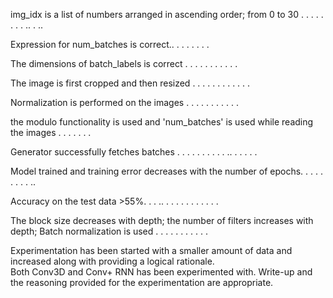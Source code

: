 img_idx is a list of numbers arranged in ascending order; from 0 to 30 . . . . . . . . .. . .. 

Expression for num_batches is correct.. . . . . . . .

The dimensions of batch_labels is correct . . . . . . . . . . .

The image is first cropped and then resized . . . . . . . . . . . . 

Normalization is performed on the images . . . . . . . . . . .

the modulo functionality is used and 'num_batches' is used while reading the images . . . . . . .

Generator successfully fetches batches . . . . . . . . . . .. . . . . .

Model trained and training error decreases with the number of epochs. . . . . . . . . .. 

Accuracy on the test data >55%. .  . .. . . . . . . . . . . .

The block size decreases with depth; the number of filters increases with depth; Batch normalization is used . . . . . . . . . . .

Experimentation has been started with a smaller amount of data and increased along with providing a logical rationale.  
Both Conv3D and Conv+ RNN has been experimented with.
Write-up and the reasoning provided for the experimentation are appropriate.



